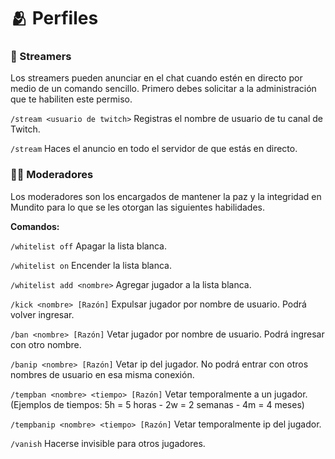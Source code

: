 # 🫂 Perfiles

### 🎥 Streamers

Los streamers pueden anunciar en el chat cuando estén en directo por medio de un comando sencillo. Primero debes solicitar a la administración que te habiliten este permiso.

`/stream <usuario de twitch>` Registras el nombre de usuario de tu canal de Twitch.

`/stream` Haces el anuncio en todo el servidor de que estás en directo.

### 🧑‍⚖️ Moderadores

Los moderadores son los encargados de mantener la paz y la integridad en Mundito para lo que se les otorgan las siguientes habilidades.

**Comandos:**

`/whitelist off` Apagar la lista blanca.

`/whitelist on` Encender la lista blanca.

`/whitelist add <nombre>` Agregar jugador a la lista blanca.

`/kick <nombre> [Razón]` Expulsar jugador por nombre de usuario. Podrá volver ingresar.

`/ban <nombre> [Razón]` Vetar jugador por nombre de usuario. Podrá ingresar con otro nombre.

`/banip <nombre> [Razón]` Vetar ip del jugador. No podrá entrar con otros nombres de usuario en esa misma conexión.

`/tempban <nombre> <tiempo> [Razón]` Vetar temporalmente a un jugador. (Ejemplos de tiempos: 5h = 5 horas - 2w = 2 semanas - 4m = 4 meses)

`/tempbanip <nombre> <tiempo> [Razón]` Vetar temporalmente ip del jugador.

`/vanish` Hacerse invisible para otros jugadores.
